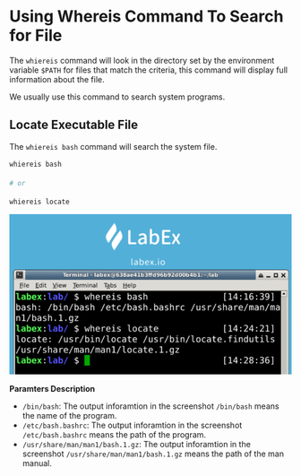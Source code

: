 # Using Whereis Command To Search for File

The `whiereis` command will look in the directory set by the environment variable `$PATH` for files that match the criteria, this command will display full information about the file.

We usually use this command to search system programs.

## Locate Executable File

The `whiereis bash` command will search the system file.

```bash
whiereis bash

# or

whiereis locate
```

![lab-file-location-4-1](assets/lab-file-location-4-1.png)

**Paramters Description**

- `/bin/bash`: The output inforamtion in the screenshot `/bin/bash` means the name of the program.
- `/etc/bash.bashrc`: The output inforamtion in the screenshot `/etc/bash.bashrc` means the path of the program.
- `/usr/share/man/man1/bash.1.gz`: The output inforamtion in the screenshot `/usr/share/man/man1/bash.1.gz` means the path of the man manual.

